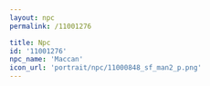 ```yaml
---
layout: npc
permalink: /11001276

title: Npc
id: '11001276'
npc_name: 'Maccan'
icon_url: 'portrait/npc/11000848_sf_man2_p.png'
---
```

